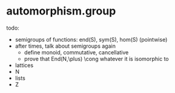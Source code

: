 # automorphism.group

todo:
- semigroups of functions: end(S), sym(S), hom(S) (pointwise)
- after times, talk about semigroups again
  - define monoid, commutative, cancellative
  - prove that End(N,\plus) \cong whatever it is isomorphic to
- lattices
- N
- lists
- Z
